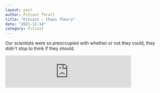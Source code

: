 ```yaml
---
layout: post
author: Pitcast Thrull
title: "Pitcast - Chaos Theory"
date: "2021-12-14"
category: Pitcast
---
```


 Our scientists were so preoccupied with whether or not they could, they didn't stop to think if they should.

<iframe src="https://anchor.fm/pitcast/embed/episodes/Chaos-Theory-e1bnrso" height="102px" width="400px" frameborder="0" scrolling="no"></iframe>